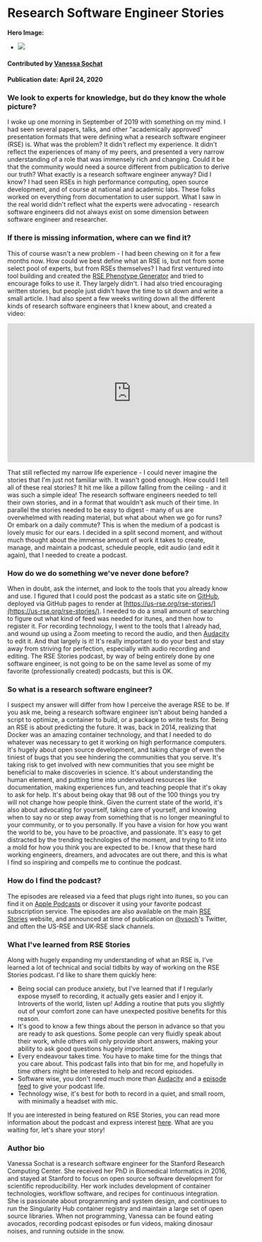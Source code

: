 # Research Software Engineer Stories

**Hero Image:**

 - <img src='https://github.com/betterscientificsoftware/images/raw/master/Blog_042320_podcast.jpg' />
 
#### Contributed by [Vanessa Sochat](https://github.com/vsoch "@vsoch on GitHub")

#### Publication date: April 24, 2020

### We look to experts for knowledge, but do they know the whole picture?

I woke up one morning in September of 2019 with something on my mind. I had seen several
papers, talks, and other "academically approved" presentation formats that were defining what
a research software engineer (RSE) is. What was the problem? It didn't reflect my experience.
It didn't reflect the experiences of many of my peers, and presented a very narrow
understanding of a role that was immensely rich and changing. Could it be that the community
would need a source different from publication to derive our truth? What exactly is a
research software engineer anyway? Did I know? I had seen RSEs in high performance computing,
open source development, and of course at national and academic labs. These folks
worked on everything from documentation to user support. What I saw in the real world
didn't reflect what the experts were advocating - research software engineers did not
always exist on some dimension between software engineer and researcher.

### If there is missing information, where can we find it?

This of course wasn't a new problem - I had been chewing on it for a few months now.
How could we best define what an RSE is, but not from some select pool of experts, but 
from RSEs themselves? I had first ventured into tool building and created the 
[RSE Phenotype Generator](https://rseng.github.io/rse-phenotype/) and tried to
encourage folks to use it. They largely didn't. I had also tried encouraging written
stories, but people just didn't have the time to sit down and write a small article.
I had also spent a few weeks writing down all the different kinds of research software
engineers that I knew about, and created a video:

<iframe width="560" height="315" src="https://www.youtube.com/embed/trAfA9VWLTQ" frameborder="0" allow="accelerometer; autoplay; encrypted-media; gyroscope; picture-in-picture" allowfullscreen></iframe>

That still reflected my narrow life experience - I could never imagine the stories
that I'm just not familiar with. It wasn't good enough. How could I tell all of these real stories?
It hit me like a pillow falling from the ceiling - and it was such a simple idea! 
The research software engineers needed to tell their own stories, and in a format
that wouldn't ask much of their time. In parallel the stories needed to be easy to digest -
many of us are overwhelmed with reading material, but what about when we go for runs?
Or embark on a daily commute? This is when the medium of a podcast is lovely music
for our ears. I decided in a split second moment, and without much thought about
the immense amount of work it takes to create, manage, and maintain a podcast, 
schedule people, edit audio (and edit it again), that I needed to create a podcast.

### How do we do something we've never done before?

When in doubt, ask the internet, and look to the tools that you already know and use.
I figured that I could post the podcast as a static site on [GitHub](https://github.com/usrse/rse-stories), 
deployed via GitHub pages to render at [https://us-rse.org/rse-stories/](https://us-rse.org/rse-stories/).
I needed to do a small amount of searching to figure out what kind of feed was needed for itunes,
and then how to register it. For recording technology, I went to the tools that I already had,
and wound up using a Zoom meeting to record the audio, and then [Audacity](https://www.audacityteam.org/) to edit it.
And that largely is it! It's really important to do your best and stay away from striving
for perfection, especially with audio recording and editing. The RSE Stories podcast,
by way of being entirely done by one software engineer, is not going to be on the same
level as some of my favorite (professionally created) podcasts, but this is OK. 

### So what is a research software engineer?

I suspect my answer will differ from how I perceive the average RSE to be. If you ask me, being a research software engineer 
isn't about being handed a script to optimize, a container to build, or a package to write tests for. Being an RSE is about
predicting the future. It was, back in 2014, realizing that Docker was an amazing container technology, and that I needed
to do whatever was necessary to get it working on high performance computers. It's hugely about open source development,
and taking charge of even the tiniest of bugs that you see hindering the communities that you serve.
It's taking risk to get involved with new communities that you see might be beneficial to make discoveries in science. 
It's about understanding the human element, and putting time into undervalued resources like documentation, making
experiences fun, and teaching people that it's okay to ask for help. It's about being okay that 98 out of the 100 things you
try will not change how people think. Given the current state of the world, it's also about advocating for yourself,
taking care of yourself, and knowing when to say no or step away from something that is no longer meaningful to your
community, or to you personally. If you have a vision for how you want the world to be, you have to be proactive, and passionate. 
It's easy to get distracted by the trending technologies of the moment, and trying to fit into a mold for how
you think you are expected to be. I know that these hard working engineers, dreamers, and advocates are out 
there, and this is what I find so inspiring and compells me to continue the podcast.

### How do I find the podcast?

The episodes are released via a feed that plugs right into itunes, so you can
find it on [Apple Podcasts](https://podcasts.apple.com/us/podcast/rse-stories/id1481504497)
or discover it using your favorite podcast subscription service. The episodes are also
available on the main [RSE Stories](https://us-rse.org/rse-stories/) website,
and announced at time of publication on [@vsoch](https://twitter.com/vsoch/)'s Twitter,
and often the US-RSE and UK-RSE slack channels.

### What I've learned from RSE Stories

Along with hugely expanding my understanding of what an RSE is, I've learned a lot of
technical and social tidbits by way of working on the RSE Stories podcast. I'd like
to share them quickly here:

 - Being social can produce anxiety, but I've learned that if I regularly expose myself to recording, it actually gets easier and I enjoy it. Introverts of the world, listen up! Adding a routine that puts you slightly out of your comfort zone can have unexpected positive benefits for this reason.
 - It's good to know a few things about the person in advance so that you are ready to ask questions. Some people can very fluidly speak about their work, while others will only provide short answers, making your ability to ask good questions hugely important.
 - Every endeavour takes time. You have to make time for the things that you care about. This podcast falls into that bin for me, and hopefully in time others might be interested to help and record episodes.
 - Software wise, you don't need much more than [Audacity](https://www.audacityteam.org/) and a [episode feed](https://github.com/USRSE/rse-stories/blob/master/pages/episodes.rss) to give your podcast life.  
 - Technology wise, it's best for both to record in a quiet, and small room, with minimally a headset with mic.

If you are interested in being featured on RSE Stories, you can read more information about
the podcast and express interest [here](https://us-rse.org/rse-stories/about/). What are you waiting for,
let's share your story!


### Author bio

Vanessa Sochat is a research software engineer for the Stanford Research Computing Center. She received her PhD in Biomedical Informatics in 2016, and stayed at Stanford to focus on open source software development for scientific reproducibility. Her work includes development of container technologies, workflow software, and recipes for continuous integration. She is passionate about programming and system design, and continues to run the Singularity Hub container registry and maintain a large set of open source libraries. When not programming, Vanessa can be found eating avocados, recording podcast episodes or fun videos, making dinosaur noises, and running outside in the snow.


<!---
Publish: No
Categories: reliability
Topics: rseng
Tags: bssw-blog-article
Level: 2
Prerequisites: default
Aggregate: none
--->
